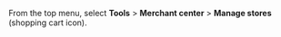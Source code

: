 From the top menu, select **Tools** > **Merchant center** > **Manage stores** (shopping cart icon).

